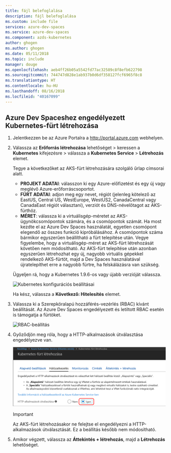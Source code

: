 ```yaml
---
title: fájl belefoglalása
description: fájl belefoglalása
ms.custom: include file
services: azure-dev-spaces
ms.service: azure-dev-spaces
ms.component: azds-kubernetes
author: ghogen
ms.author: ghogen
ms.date: 05/11/2018
ms.topic: include
manager: douge
ms.openlocfilehash: aeb4ff26b05a5542fd77ac32589c8f8efb622798
ms.sourcegitcommit: 744747d828e1ab937b0d6df358127fcf6965f8c8
ms.translationtype: HT
ms.contentlocale: hu-HU
ms.lasthandoff: 08/16/2018
ms.locfileid: "40167099"
---
```

## <a name="create-a-kubernetes-cluster-enabled-for-azure-dev-spaces"></a>Azure Dev Spaceshez engedélyezett Kubernetes-fürt létrehozása

1. Jelentkezzen be az Azure Portalra a http://portal.azure.com webhelyen.
1. Válassza az **Erőforrás létrehozása** lehetőséget > keressen a **Kubernetes** kifejezésre > válassza a **Kubernetes Service** > **Létrehozás** elemet.

   Tegye a következőket az AKS-fürt létrehozására szolgáló űrlap címsorai alatt.

    - **PROJEKT ADATAI**: válasszon ki egy Azure-előfizetést és egy új vagy meglévő Azure-erőforráscsoportot.
    - **FÜRT ADATAI**: adjon meg egy nevet, régiót (jelenleg kötelező az EastUS, Central US, WestEurope, WestUS2, CanadaCentral vagy CanadaEast régiót választani), verziót és DNS-névelőtagot az AKS-fürthöz.
    - **MÉRET**: válassza ki a virtuálisgép-méretet az AKS-ügynökcsomópontok számára, és a csomópontok számát. Ha most kezdte el az Azure Dev Spaces használatát, egyetlen csomópont elegendő az összes funkció kipróbálásához. A csomópontok száma bármikor egyszerűen beállítható a fürt telepítése után. Vegye figyelembe, hogy a virtuálisgép-méret az AKS-fürt létrehozását követően nem módosítható. Az AKS-fürt telepítése után azonban egyszerűen létrehozhat egy új, nagyobb virtuális gépekkel rendelkező AKS-fürtöt, majd a Dev Spaces használatával újratelepíthet erre a nagyobb fürtre, ha felskálázásra van szükség.

   Ügyeljen rá, hogy a Kubernetes 1.9.6-os vagy újabb verzióját válassza.

   ![Kubernetes konfigurációs beállításai](../media/common/Kubernetes-Create-Cluster-2.PNG)

   Ha kész, válassza a **Következő: Hitelesítés** elemet.

1. Válassza ki a Szerepköralapú hozzáférés-vezérlés (RBAC) kívánt beállítását. Az Azure Dev Spaces engedélyezett és letiltott RBAC esetén is támogatja a fürtöket.

    ![RBAC-beállítás](../media/common/k8s-RBAC.PNG)

1. Győződjön meg róla, hogy a HTTP-alkalmazások útválasztása engedélyezve van.

   ![HTTP-alkalmazások útválasztásának engedélyezése](../media/common/Kubernetes-Create-Cluster-3.PNG)

    > [!IMPORTANT]
    > Az AKS-fürt létrehozásakor ne felejtse el engedélyezni a HTTP-alkalmazások útválasztását. Ez a beállítás később nem módosítható.

1. Amikor végzett, válassza az **Áttekintés + létrehozás**, majd a **Létrehozás** lehetőséget.
